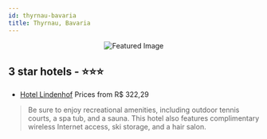 ```yaml
---
id: thyrnau-bavaria
title: Thyrnau, Bavaria
---
```


<center><img src="https://i.travelapi.com/hotels/2000000/1370000/1363300/1363217/a02ce597_z.jpg" alt="Featured Image" /></center>


##  3 star hotels - ⭐️⭐️⭐️

-    [Hotel Lindenhof](https://us.hurb.com/hotels/thyrnau/hotel-lindenhof-JNP-JP396470?cmp=18055) Prices from R$ 322,29
   > Be sure to enjoy recreational amenities, including outdoor tennis courts, a spa tub, and a sauna. This hotel also features complimentary wireless Internet access, ski storage, and a hair salon.
